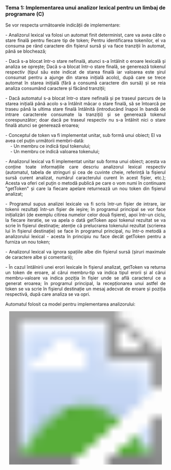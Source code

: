 ### Tema 1: Implementarea unui analizor lexical pentru un limbaj de programare (C)

Se vor respecta următoarele indicății de implementare:
<p align="justify">
- Analizorul lexical va folosi un automat finit determinist, care va avea câte o stare finală pentru fiecare tip de token; Pentru identificarea tokenilor, el va consuma pe rând caractere din fișierul sursă și va face tranziții în automat, până se blochează; 
</p>
<p align="justify">
- Dacă s-a blocat într-o stare nefinală, atunci s-a întâlnit o eroare lexicală și analiza se oprește; Dacă s-a blocat într-o stare finală, se generează tokenul respectiv (tipul său este indicat de starea finală  iar valoarea este șirul consumat pentru a ajunge din starea inițială acolo), după care se trece automat în starea inițială (fără a consumă caractere din sursă) și se reia analiza consumând caractere și făcând tranziții;
</p>
<p align="justify">
- Dacă automatul s-a blocat într-o stare nefinală și pe traseul parcurs de la starea inițială până acolo s-a întâlnit măcar o stare finală, să se întoarcă pe traseu până la ultima stare finală întâlnită (introducând înapoi în bandă de intrare caracterele consumate la tranziții) și se generează tokenul corespunzător; doar dacă pe traseul respectiv nu s-a întâlnit nici o stare finală atunci se generează eroarea;
</p>
<p>
- Conceptul de token va fi implementat unitar, sub formă unui obiect; El va avea cel puțin următorii membri-dată:
  <br>&nbsp;&nbsp;&nbsp;&nbsp;- Un membru ce indică tipul tokenului;
  <br>&nbsp;&nbsp;&nbsp;&nbsp;- Un membru ce indică valoarea tokenului;
 </p>
<p align="justify">
- Analizorul lexical va fi implementat unitar sub forma unui obiect; acesta va conține toate informațiile care descriu analizorul lexical respectiv (automatul, tabela de stringuri și cea de cuvinte cheie, referință la fișierul sursă curent analizat, numărul caracterului curent în acest fișier, etc.); Acesta va oferi cel puțin o metodă publică pe care o vom numi în continuare "getToken" și care la fiecare apelare returnează un nou token din fișierul analizat;
</p>
<p align="justify">
- Programul supus analizei lexicale va fi scris într-un fișier de intrare, iar tokenii rezultați într-un fișier de ieșire; în programul principal se vor face inițializări (de exemplu citirea numelor celor două fișiere), apoi într-un ciclu, la fiecare iteratie, se va apela o dată getToken apoi tokenul rezultat se va scrie în fișierul destinație; atenție că prelucrarea tokenului rezultat (scrierea lui în fișierul destinație) se face în programul principal, nu într-o metodă a analizorului lexical - acesta în principiu nu face decât getToken pentru  a furniza un nou token;
<p align="justify">
- Analizorul lexical va ignora spațiile albe din fișierul sursă (șiruri maximale de caractere albe și comentarii);
</p>
<p align="justify">
- În cazul întâlnirii unei erori lexicale în fișierul analizat, getToken va returna un token de eroare, al cărui membru-tip va indica tipul erorii și al cărui membru-valoare va indica poziția în fișier unde se află caracterul ce a generat eroarea; în programul principal, la recepționarea unui astfel de token se va scrie în fișierul destinație un mesaj adecvat de eroare și poziția respectivă,  după care analiza se va opri.
</p>
Automatul folosit ca model pentru implementarea analizorului:
<p align="center">
  <img src="https://github.com/DanielM24/Uni-Projects/blob/master/TC/LexerC/DFA.png" style="zoom:30;" />
</p>
